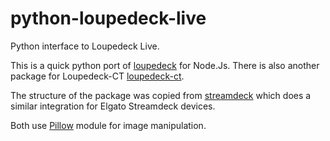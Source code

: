 # python-loupedeck-live

Python interface to Loupedeck Live.

This is a quick python port of [loupedeck](https://github.com/foxxyz/loupedeck) for Node.Js.
There is also another package for Loupedeck-CT [loupedeck-ct](https://github.com/bitfocus/loupedeck-ct).

The structure of the package was copied from [streamdeck](https://github.com/abcminiuser/python-elgato-streamdeck)
which does a similar integration for Elgato Streamdeck devices.

Both use [Pillow](https://python-pillow.org) module for image manipulation.
